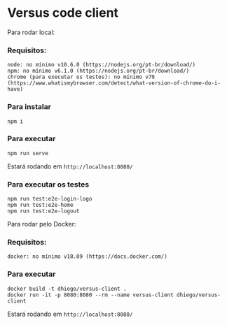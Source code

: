 # Versus code client

Para rodar local:

### Requisitos:
```
node: no mínimo v10.6.0 (https://nodejs.org/pt-br/download/)
npm: no mínimo v6.1.0 (https://nodejs.org/pt-br/download/)
chrome (para executar os testes): no mínimo v79 (https://www.whatismybrowser.com/detect/what-version-of-chrome-do-i-have)
```

### Para instalar
```
npm i
```

### Para executar
```
npm run serve
```

Estará rodando em `http://localhost:8080/`

### Para executar os testes
```
npm run test:e2e-login-logo
npm run test:e2e-home
npm run test:e2e-logout
```

Para rodar pelo Docker:

### Requisitos:
```
docker: no mínimo v18.09 (https://docs.docker.com/)
```

### Para executar
```
docker build -t dhiego/versus-client .
docker run -it -p 8080:8080 --rm --name versus-client dhiego/versus-client
```

Estará rodando em `http://localhost:8080/`
